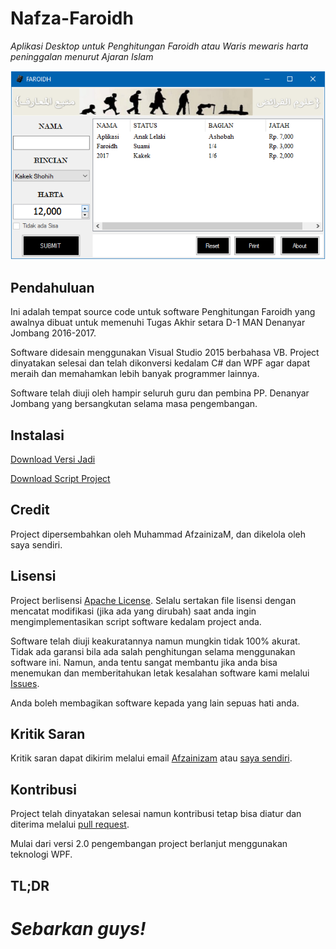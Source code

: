 # Nafza-Faroidh

*Aplikasi Desktop untuk Penghitungan Faroidh atau Waris mewaris harta peninggalan menurut Ajaran Islam*

![Screenshot](/Info/Screenshot.png)

## Pendahuluan

Ini adalah tempat source code untuk software Penghitungan Faroidh yang awalnya dibuat untuk memenuhi Tugas Akhir setara D-1 MAN Denanyar Jombang 2016-2017.

Software didesain menggunakan Visual Studio 2015 berbahasa VB. Project dinyatakan selesai dan telah dikonversi kedalam C# dan WPF agar dapat meraih dan memahamkan lebih banyak programmer lainnya.

Software telah diuji oleh hampir seluruh guru dan pembina PP. Denanyar Jombang yang bersangkutan selama masa pengembangan.

## Instalasi

[Download Versi Jadi](https://github.com/willnode/Nafza-Faroidh/releases)

[Download Script Project](https://github.com/WelloSoft/Nafza-Faroidh/archive/master.zip)

## Credit

Project dipersembahkan oleh Muhammad AfzainizaM, dan dikelola oleh saya sendiri.

## Lisensi

Project berlisensi [Apache License](./LICENSE). Selalu sertakan file lisensi dengan mencatat modifikasi (jika ada yang dirubah) saat anda ingin mengimplementasikan script software kedalam project anda.

Software telah diuji keakuratannya namun mungkin tidak 100% akurat. Tidak ada garansi bila ada salah penghitungan selama menggunakan software ini. Namun, anda tentu sangat membantu jika anda bisa menemukan dan memberitahukan letak kesalahan software kami melalui [Issues](https://github.com/WelloSoft/Nafza-Faroidh/issues).

Anda boleh membagikan software kepada yang lain sepuas hati anda.

## Kritik Saran

Kritik saran dapat dikirim melalui email [Afzainizam](mailto:nafza71@gmail.com) atau [saya sendiri](mailto:wildanmubarok22@gmail.com).

## Kontribusi

Project telah dinyatakan selesai namun kontribusi tetap bisa diatur dan diterima melalui [pull request](https://github.com/WelloSoft/Nafza-Faroidh/pulls).

Mulai dari versi 2.0 pengembangan project berlanjut menggunakan teknologi WPF.

## TL;DR

# *Sebarkan guys!*
